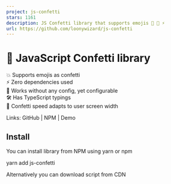 ```yaml
---
project: js-confetti
stars: 1161
description: JS Confetti library that supports emojis 🦄 🎉 ⚡️
url: https://github.com/loonywizard/js-confetti
---
```


🎉 JavaScript Confetti library
==============================

💥 Supports emojis as confetti  
⚡️ Zero dependencies used  
🦄 Works without any config, yet configurable  
🛠 Has TypeScript typings  
🧩 Confetti speed adapts to user screen width

Links: GitHub | NPM | Demo

Install
-------

You can install library from NPM using yarn or npm

yarn add js-confetti

Alternatively you can download script from CDN

<script src\="https://cdn.jsdelivr.net/npm/js-confetti@latest/dist/js-confetti.browser.js"\></script\>

and then access `JSConfetti` global variable

Usage
-----

Initialize instance of JSConfetti class and call addConfetti method

import JSConfetti from 'js-confetti'

const jsConfetti \= new JSConfetti()

jsConfetti.addConfetti()

_NOTE_ `new JSConfetti()` creates HTML Canvas element and adds it to page, so call it only once!

If need to use custom canvas element, you can pass `canvas` arg to JSConfetti constructor (example)

const canvas \= document.getElementById('your\_custom\_canvas\_id')

const jsConfetti \= new JSConfetti({ canvas })

Customise confetti
------------------

Use emojis as confetti:

jsConfetti.addConfetti({
   emojis: \['🌈', '⚡️', '💥', '✨', '💫', '🌸'\],
})

  

Customize confetti colors:

jsConfetti.addConfetti({
  confettiColors: \[
    '#ff0a54', '#ff477e', '#ff7096', '#ff85a1', '#fbb1bd', '#f9bec7',
  \],
})

  

Customize confetti radius:

jsConfetti.addConfetti({
  confettiRadius: 6,
})

  

Customize confetti number:

jsConfetti.addConfetti({
  confettiRadius: 6,
  confettiNumber: 500,
})

  

Combine different properties:

jsConfetti.addConfetti({
  emojis: \['🦄'\],
  emojiSize: 100,
  confettiNumber: 30,
})

clearCanvas()
-------------

Call `clearCanvas` method to clear canvas

Example:

const jsConfetti \= new JSConfetti()

jsConfetti.addConfetti()

// ... 
jsConfetti.clearCanvas()

addConfetti Promise
-------------------

`addConfetti` method returns Promise, which is resolved when added confetti dissapears from the user screen due to the gravity physics of confetti

Example:

// async/await
await jsConfetti.addConfetti()
console.log('Confetti animation completed!')

// Promise.then
jsConfetti.addConfetti()
   .then(() \=> console.log('Confetti animation completed!'))

How to run locally
------------------

Install dependencies by Yarn or NPM

yarn install

Run `dev` script with website build

yarn run dev

License
-------

MIT
